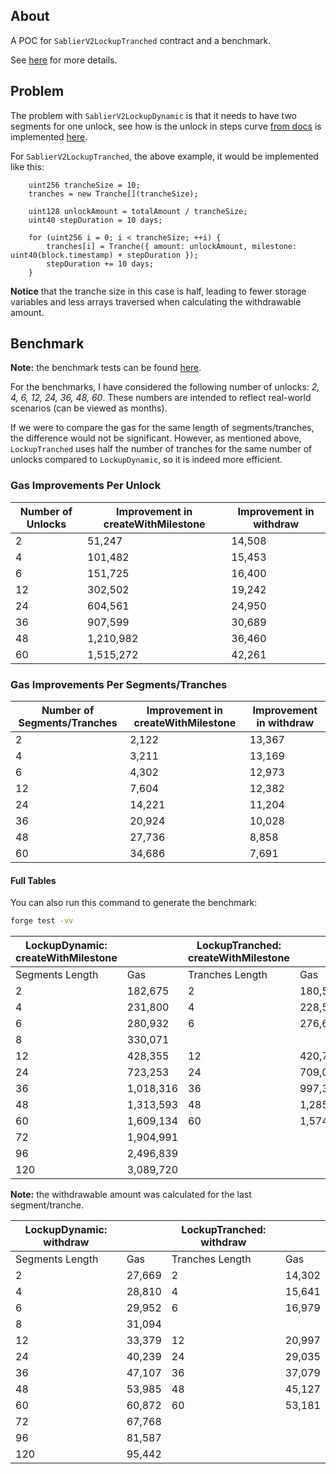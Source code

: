 ## About

A POC for `SablierV2LockupTranched` contract and a benchmark.

See [here](https://github.com/sablier-labs/v2-core/issues/787) for more details.

## Problem

The problem with `SablierV2LockupDynamic` is that it needs to have two segments for one unlock, see how is the unlock in
steps curve [from docs](https://docs.sablier.com/concepts/protocol/stream-types#unlock-in-steps) is implemented
[here](https://github.com/sablier-labs/examples/blob/b66f5c816b2573fe2325a9e62d4b25c3ce84787b/v2/core/LockupDynamicCurvesCreator.sol#L82-L123).

For `SablierV2LockupTranched`, the above example, it would be implemented like this:

```solidity
    uint256 trancheSize = 10;
    tranches = new Tranche[](trancheSize);

    uint128 unlockAmount = totalAmount / trancheSize;
    uint40 stepDuration = 10 days;

    for (uint256 i = 0; i < trancheSize; ++i) {
        tranches[i] = Tranche({ amount: unlockAmount, milestone: uint40(block.timestamp) + stepDuration });
        stepDuration += 10 days;
    }
```

**Notice** that the tranche size in this case is half, leading to fewer storage variables and less arrays traversed when
calculating the withdrawable amount.

## Benchmark

**Note:** the benchmark tests can be found
[here](https://github.com/andreivladbrg/v2-tranched/blob/main/test/Benchmarks.t.sol).

For the benchmarks, I have considered the following number of unlocks: _2, 4, 6, 12, 24, 36, 48, 60_. These numbers are
intended to reflect real-world scenarios (can be viewed as months).

If we were to compare the gas for the same length of segments/tranches, the difference would not be significant.
However, as mentioned above, `LockupTranched` uses half the number of tranches for the same number of unlocks compared
to `LockupDynamic`, so it is indeed more efficient.

### Gas Improvements Per Unlock

| Number of Unlocks | Improvement in createWithMilestone | Improvement in withdraw |
| ----------------- | ---------------------------------- | ----------------------- |
| 2                 | 51,247                             | 14,508                  |
| 4                 | 101,482                            | 15,453                  |
| 6                 | 151,725                            | 16,400                  |
| 12                | 302,502                            | 19,242                  |
| 24                | 604,561                            | 24,950                  |
| 36                | 907,599                            | 30,689                  |
| 48                | 1,210,982                          | 36,460                  |
| 60                | 1,515,272                          | 42,261                  |

### Gas Improvements Per Segments/Tranches

| Number of Segments/Tranches | Improvement in createWithMilestone | Improvement in withdraw |
| --------------------------- | ---------------------------------- | ----------------------- |
| 2                           | 2,122                              | 13,367                  |
| 4                           | 3,211                              | 13,169                  |
| 6                           | 4,302                              | 12,973                  |
| 12                          | 7,604                              | 12,382                  |
| 24                          | 14,221                             | 11,204                  |
| 36                          | 20,924                             | 10,028                  |
| 48                          | 27,736                             | 8,858                   |
| 60                          | 34,686                             | 7,691                   |

#### Full Tables

You can also run this command to generate the benchmark:

```bash
forge test -vv
```

| LockupDynamic: createWithMilestone |           | LockupTranched: createWithMilestone |           |
| ---------------------------------- | --------- | ----------------------------------- | --------- |
| Segments Length                    | Gas       | Tranches Length                     | Gas       |
| 2                                  | 182,675   | 2                                   | 180,553   |
| 4                                  | 231,800   | 4                                   | 228,589   |
| 6                                  | 280,932   | 6                                   | 276,630   |
| 8                                  | 330,071   |                                     |           |
| 12                                 | 428,355   | 12                                  | 420,751   |
| 24                                 | 723,253   | 24                                  | 709,032   |
| 36                                 | 1,018,316 | 36                                  | 997,392   |
| 48                                 | 1,313,593 | 48                                  | 1,285,857 |
| 60                                 | 1,609,134 | 60                                  | 1,574,448 |
| 72                                 | 1,904,991 |                                     |           |
| 96                                 | 2,496,839 |                                     |           |
| 120                                | 3,089,720 |                                     |           |

**Note:** the withdrawable amount was calculated for the last segment/tranche.

| LockupDynamic: withdraw |        | LockupTranched: withdraw |        |
| ----------------------- | ------ | ------------------------ | ------ |
| Segments Length         | Gas    | Tranches Length          | Gas    |
| 2                       | 27,669 | 2                        | 14,302 |
| 4                       | 28,810 | 4                        | 15,641 |
| 6                       | 29,952 | 6                        | 16,979 |
| 8                       | 31,094 |                          |        |
| 12                      | 33,379 | 12                       | 20,997 |
| 24                      | 40,239 | 24                       | 29,035 |
| 36                      | 47,107 | 36                       | 37,079 |
| 48                      | 53,985 | 48                       | 45,127 |
| 60                      | 60,872 | 60                       | 53,181 |
| 72                      | 67,768 |                          |        |
| 96                      | 81,587 |                          |        |
| 120                     | 95,442 |                          |        |
